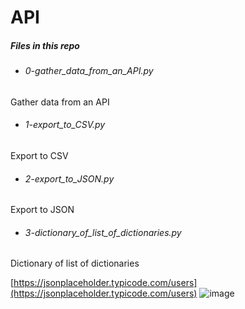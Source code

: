 # API

##### Files in this repo

- ###### 0-gather_data_from_an_API.py
Gather data from an API


- ###### 1-export_to_CSV.py
Export to CSV


- ###### 2-export_to_JSON.py
Export to JSON


- ###### 3-dictionary_of_list_of_dictionaries.py
Dictionary of list of dictionaries

[https://jsonplaceholder.typicode.com/users](https://jsonplaceholder.typicode.com/users)
![image](https://user-images.githubusercontent.com/68082012/133145400-7b94fd07-12da-439b-8653-b7fa09c2a055.png)
